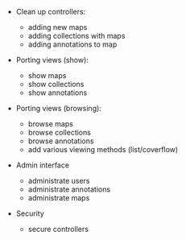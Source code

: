 - Clean up controllers:
  - adding new maps
  - adding collections with maps
  - adding annotations to map

- Porting views (show):
  - show maps
  - show collections
  - show annotations

- Porting views (browsing):
  - browse maps
  - browse collections
  - browse annotations
  - add various viewing methods (list/coverflow)
  
- Admin interface
  - administrate users
  - administrate annotations
  - administrate maps

- Security
  - secure controllers